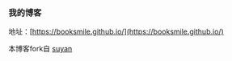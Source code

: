 ### 我的博客

地址：[https://booksmile.github.io/](https://booksmile.github.io/)

本博客fork自 [suyan](https://github.com/suyan/suyan.github.io)
